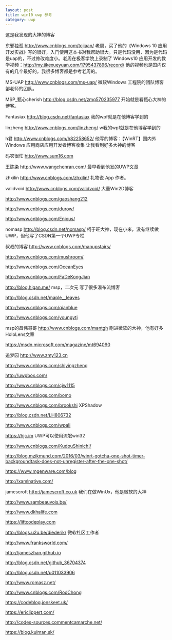 ```yaml
---
layout: post
title: win10 uwp 参考 
category: uwp 
---
```

这是我发现的大神的博客

<!--more-->


东邪独孤 http://www.cnblogs.com/tcjiaan/ 老周，买了他的《Windows 10 应用开发实战》写的很好，入门使用这本书对我帮助很大。只是代码没用，因为是代码是uap的，不过修改难度小。老周在极客学院上录制了 Windows10 应用开发的教学视频：http://my.jikexueyuan.com/1795437896/record/ 他的视频也是国内仅有的几个最好的。我很多博客都是参考老周的。

MS-UAP http://www.cnblogs.com/ms-uap/ 微软Windows 工程院的团队博客 邹老师的团队。

MSP_甄心cherish http://blog.csdn.net/zmq570235977 开始就是看甄心大神的博客。

Fantasiax http://blog.csdn.net/fantasiax 我的wpf就是在他博客学到的

linzheng http://www.cnblogs.com/linzheng/  w我的wpf就是在他博客学到的

h君 http://www.cnblogs.com/h82258652/ 他写的博客：【WinRT】国内外 Windows 应用商店应用开发者博客收集 让我看到好多大神的博客

码农很忙 http://www.sum16.com 

王陈染 http://www.wangchenran.com/ 最早看到他发的UWP文章

zhxilin http://www.cnblogs.com/zhxilin/ 礼物说 App 作者。

validvoid http://www.cnblogs.com/validvoid/ 大量Win2D博客

http://www.cnblogs.com/gaoshang212

http://www.cnblogs.com/durow/

http://www.cnblogs.com/Enious/

nomasp http://blog.csdn.net/nomasp/ 柯于旺大神，现在小米，没有继续做UWP，但他写了CSDN第一个UWP专栏

叔叔的博客 http://www.cnblogs.com/manupstairs/

http://www.cnblogs.com/mushroom/

http://www.cnblogs.com/OceanEyes

http://www.cnblogs.com/FaDeKongJian

http://blog.higan.me/ msp，二次元 写了很多瀑布流博客 

http://blog.csdn.net/maple__leaves

http://www.cnblogs.com/qianblue

http://www.cnblogs.com/youngytj

msp的昌伟哥哥 http://www.cnblogs.com/mantgh 刚进微软的大神，他有好多HoloLens文章

https://msdn.microsoft.com/magazine/mt694090

追梦园 http://www.zmy123.cn

http://www.cnblogs.com/shiyingzheng 

http://uwpbox.com/

http://www.cnblogs.com/cjw1115

http://www.cnblogs.com/bomo

http://www.cnblogs.com/brookshi XPShadow

http://blog.csdn.net/LH806732 

http://www.cnblogs.com/wpali

https://hjc.im UWP可以使用流氓win32

http://www.cnblogs.com/KudouShinichi/

http://blog.mzikmund.com/2016/03/winrt-gotcha-one-shot-timer-backgroundtask-does-not-unregister-after-the-one-shot/

https://www.mgenware.com/blog

http://xamlnative.com/

jamescroft http://jamescroft.co.uk 我们在做WinUx，他是微软的大神

http://www.sambeauvois.be/

http://www.dkhalife.com

https://liftcodeplay.com

http://blogs.u2u.be/diederik/ 微软社区工作者

http://www.franksworld.com/

http://jameszhan.github.io

http://blog.csdn.net/github_36704374

http://blog.csdn.net/u011033906

http://www.romasz.net/

http://www.cnblogs.com/RodChong

https://codeblog.jonskeet.uk/

https://ericlippert.com/

http://codes-sources.commentcamarche.net/

https://blog.kulman.sk/
